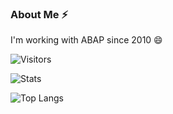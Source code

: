 ### About Me ⚡

I'm working with ABAP since 2010 😄

![Visitors](https://visitor-badge.glitch.me/badge?page_id=MikeSidorochkin)

![Stats](https://github-readme-stats.vercel.app/api?username=MikeSidorochkin&count_private=true&hide=contribs&show_icons=true&theme=gruvbox)

![Top Langs](https://github-readme-stats.vercel.app/api/top-langs/?username=MikeSidorochkin&count_private=true&hide=tsql&langs_count=7&theme=dracula&layout=gruvbox)
